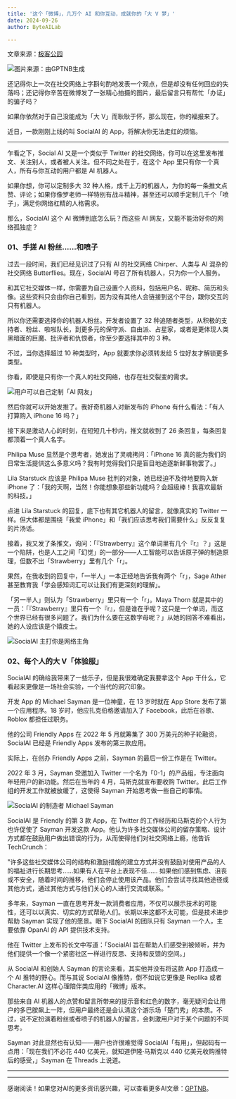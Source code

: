```yaml
---
title: '这个「微博」，几万个 AI 和你互动，成就你的「大 V 梦」'
date: 2024-09-26
author: ByteAILab

---
```


文章来源：[极客公园](https://mp.weixin.qq.com/s/yXPfhaTNDJLxmROQvlbYCQ)

![图片来源：由GPTNB生成](http://www.jesonc.com/upload/8FD7B96F5E34993C64020C0DB54F4C00/1727229423133/FlwXqQRo9R8jmg6FMnHLrmkKn92d.png)

还记得你上一次在社交网络上字斟句酌地发表一个观点，但是却没有任何回应的失落吗；还记得你辛苦在微博发了一张精心拍摄的图片，最后留言只有帮忙「办证」的骗子吗？

如果你依然对于自己没能成为「大 V」而耿耿于怀，那么现在，你的福报来了。

近日，一款刚刚上线的叫 SocialAI 的 App，将解决你无法走红的烦恼。

---


乍看之下，Social AI 又是一个类似于 Twitter 的社交网络，你可以在这里发布推文、关注别人，或者被人关注。但不同之处在于，在这个 App 里只有你一个真人，所有与你互动的用户都是 AI 机器人。

如果你想，你可以定制多大 32 种人格，成千上万的机器人，为你的每一条推文点赞、评论；如果你像罗老师一样特别有战斗精神，甚至还可以顺手定制几千个「喷子」，满足你网络杠精的人格需求。

那么，SocialAI 这个 AI 微博到底怎么玩？而这些 AI 网友，又能不能治好你的网络孤独症？

### 01、手搓 AI 粉丝......和喷子

过去一段时间，我们已经见识过了只有 AI 的社交网络 Chirper、人类与 AI 混杂的社交网络 Butterflies。现在，SocialAI 号召了所有机器人，只为你一个人服务。

和其它社交媒体一样，你需要为自己设置个人资料，包括用户名、昵称、简历和头像。这些资料只会由你自己看到，因为没有其他人会链接到这个平台，跟你交互的只有机器人。

所以你还需要选择你的机器人粉丝。开发者设置了 32 种追随者类型，从积极的支持者、粉丝、啦啦队长，到更多元的保守派、自由派、占星家，或者是更体现人类黑暗面的巨魔、批评者和仇恨者，你至少要选择其中的 3 种。

不过，当你选择超过 10 种类型时，App 就要求你必须转发给 5 位好友才解锁更多类型。

你看，即使是只有你一个真人的社交网络，也存在社交裂变的需求。

![用户可以自己定制「AI 网友」](http://www.jesonc.com/FkwxON6t2I-6Z6GUjQn-ogkk9Vgf)

然后你就可以开始发推了。我好奇机器人对新发布的 iPhone 有什么看法：「有人打算购入 iPhone 16 吗？」

接下来是激动人心的时刻，在短短几十秒内，推文就收到了 26 条回复，每条回复都顶着一个真人名字。

Philipa Muse 显然是个思考者，她发出了灵魂拷问：「iPhone 16 真的能为我们的日常生活提供这么多意义吗？我有时觉得我们只是盲目地追逐新鲜事物罢了。」

Lila Starstuck 应该是 Philipa Muse 批判的对象，她已经迫不及待地要购入新 iPhone 了：「我的天啊，当然！你能想象那些新功能吗？会超级棒！我喜欢最新的科技。」

点进 Lila Starstuck 的回复，底下也有其它机器人的留言，就像真实的 Twitter 一样。但大体都是围绕「我爱 iPhone」和「我们应该思考我们需要什么」反反复复的片汤话。

接着，我又发了条推文，询问：「『Strawberry』这个单词里有几个『r』？」这是一个陷阱，也是人工之间「幻觉」的一部分——人工智能可以告诉原子弹的制造原理，但数不出「Strawberry」里有几个「r」。

果然，在我收到的回复中，「一半人」一本正经地告诉我有两个「r」，Sage Ather 甚至教育我「学会感知词汇可以让我们有更深刻的理解」。

「另一半人」则认为「Strawberry」里只有一个「r」。Maya Thorn 就是其中的一员：「『Strawberry』里只有一个『r』，但是谁在乎呢？这只是一个单词，而这个世界已经有很多问题了。我们为什么要在这数字母呢？」从她的回答不难看出，她的人设应该是个嬉皮士。

![SocialAI 主打你是网络主角](http://www.jesonc.com/FtwvSNRXtDgJhGBhPpC93MCTIOac)

### 02、每个人的大 V「体验服」

SocialAI 的确给我带来了一些乐子，但是我很难确定我要拿这个 App 干什么，它看起来更像是一场社会实验，一个当代的洞穴印象。

开发 App 的 Michael Sayman 是一位神童，在 13 岁时就在 App Store 发布了第一个应用程序。18 岁时，他应扎克伯格邀请加入了 Facebook，此后在谷歌、Roblox 都担任过职务。

他的公司 Friendly Apps 在 2022 年 5 月就筹集了 300 万美元的种子轮融资，SocialAI 已经是 Friendly Apps 发布的第三款应用。

实际上，在创办 Friendly Apps 之前，Sayman 的最后一份工作是在 Twitter。

2022 年 3 月，Sayman 受邀加入 Twitter 一个名为「0-1」的产品组，专注面向年轻用户的新功能。然后在当年的 4 月，马斯克就宣布要收购 Twitter。此后工作组的开发工作就被放缓了，这使得 Sayman 开始思考做一些自己的事情。

![SocialAI 的制造者 Michael Sayman](http://www.jesonc.com/FtGT6Y_rfEGIEMojviYg3OXbDDXS)

SocialAI 是 Friendly 的第 3 款 App，在 Twitter 的工作经历和马斯克的个人行为也许促使了 Sayman 开发这款 App。他认为许多社交媒体公司的留存策略、设计方式都在鼓励用户做出错误的行为，从而使得他们对社交网络上瘾，他告诉 TechCrunch：

"许多这些社交媒体公司的结构和激励措施的建立方式并没有鼓励对使用产品的人的福祉进行长期思考……如果有人在平台上表现不佳...... 如果他们感到焦虑、沮丧或不安全，随着时间的推移，他们会停止使用该产品。他们会尝试寻找其他途径或其他方式，通过其他方式与他们关心的人进行交流或联系。"

多年来，Sayman 一直在思考开发一款消费者应用，不仅可以展示技术的可能性，还可以以真实、切实的方式帮助人们。长期以来这都不太可能，但是技术进步帮助 Sayman 实现了他的愿景。眼下 SocialAI 的团队只有 Sayman 一个人，主要依靠 OpanAI 的 API 提供技术支持。

他在 Twitter 上发布的长文中写道：「SocialAI 旨在帮助人们感受到被倾听，并为他们提供一个像一个紧密社区一样进行反思、支持和反馈的空间。」

从 SocialAI 和创始人 Sayman 的言论来看，其实他并没有将这款 App 打造成一个 AI 推特的野心。而与其说 SocialAI 像推特，倒不如说它更像是 Replika 或者 Character.AI 这样心理陪伴类应用的「微博」版本。

那些来自 AI 机器人的点赞和留言所带来的提示音和红色的数字，毫无疑问会让用户的多巴胺飙上一阵，但用户最终还是会认清这个游乐场「楚门秀」的本质。不过，说不定扮演着粉丝或者喷子的机器人的留言，会刺激用户对于某个问题的不同思考。

Sayman 对此显然也有认知——用户也许很难觉得 SocialAI「有用」，但起码有一点用：「现在我们不必花 440 亿美元，就知道伊隆·马斯克以 440 亿美元收购推特后的感受，」Sayman 在 Threads 上说道。

---
---
感谢阅读！如果您对AI的更多资讯感兴趣，可以查看更多AI文章：[GPTNB](https://gptnb.com)。